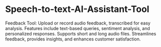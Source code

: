 # Speech-to-text-AI-Assistant-Tool
Feedback Tool: Upload or record audio feedback, transcribed for easy analysis. Features include text-based queries, sentiment analysis, and personalized responses. Supports short and long audio files. Streamlines feedback, provides insights, and enhances customer satisfaction.
